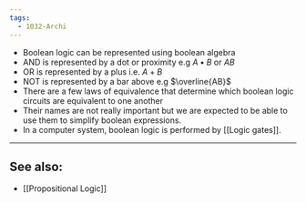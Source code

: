 ```yaml
---
tags:
  - 1032-Archi
---
```

- Boolean logic can be represented using boolean algebra
- AND is represented by a dot or proximity e.g $A\bullet B$ or $AB$
- OR is represented by a plus i.e. $A+B$
- NOT is represented by a bar above e.g $\overline{AB}$
- There are a few laws of equivalence that determine which boolean logic circuits are equivalent to one another
- Their names are not really important but we are expected to be able to use them to simplify boolean expressions.
- In a computer system, boolean logic is performed by [[Logic gates]].

---
## See also:
- [[Propositional Logic]]